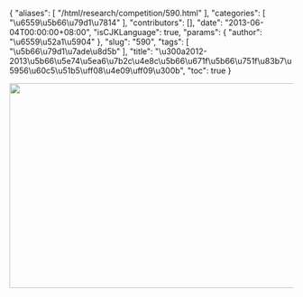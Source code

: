 {
    "aliases": [
        "/html/research/competition/590.html"
    ],
    "categories": [
        "\u6559\u5b66\u79d1\u7814"
    ],
    "contributors": [],
    "date": "2013-06-04T00:00:00+08:00",
    "isCJKLanguage": true,
    "params": {
        "author": "\u6559\u52a1\u5904"
    },
    "slug": "590",
    "tags": [
        "\u5b66\u79d1\u7ade\u8d5b"
    ],
    "title": "\u300a2012-2013\u5b66\u5e74\u5ea6\u7b2c\u4e8c\u5b66\u671f\u5b66\u751f\u83b7\u5956\u60c5\u51b5\uff08\u4e09\uff09\u300b",
    "toc": true
}

<img
    src="https://cdn.tfls.online/mirror/full/3919aede2d51e75bf85a88702d21ea58ccdcfdf5.jpg"
    style="display:block;margin-left:auto;margin-right:auto;"
    decoding="async"
    fetchpriority="auto"
    loading="lazy"
    height="363"
    width="646"
/>


